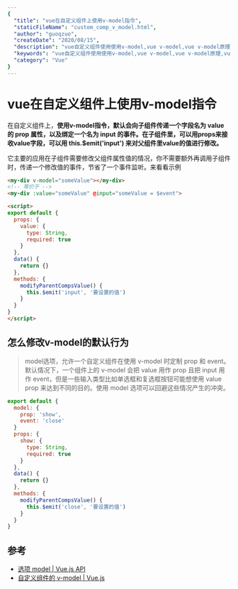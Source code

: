 ```yaml
---
{
  "title": "vue在自定义组件上使用v-model指令",
  "staticFileName": "custom_comp_v_model.html",
  "author": "guoqzuo",
  "createDate": "2020/08/15",
  "description": "vue自定义组件使用使用v-model,vue v-model,vue v-model原理,vue v-model内部实现,在自定义组件上，使用v-model指令，默认会向子组件传递一个字段名为 value 的 prop 属性，以及绑定一个名为 input 的事件。在子组件里，可以用props来接收value字段，可以用 this.$emit('input') 来对父组件里value的值进行修改。它主要的应用在子组件需要修改父组件属性值的情况，你不需要额外再调用子组件时，传递一个修改值的事件，节省了一个事件监听。来看看示例",
  "keywords": "vue自定义组件使用使用v-model,vue v-model,vue v-model原理,vue v-model内部实现",
  "category": "Vue"
}
---
```


# vue在自定义组件上使用v-model指令

在自定义组件上，**使用v-model指令，默认会向子组件传递一个字段名为 value 的 prop 属性，以及绑定一个名为 input 的事件。在子组件里，可以用props来接收value字段，可以用 this.$emit('input') 来对父组件里value的值进行修改。**

它主要的应用在子组件需要修改父组件属性值的情况，你不需要额外再调用子组件时，传递一个修改值的事件，节省了一个事件监听。来看看示例

```html
<my-div v-model="someValue"></my-div>
<!-- 等价于 -->
<my-div :value="someValue" @input="someValue = $event">

<script>
export default {
  props: {
    value: {
      type: String,
      required: true
    }
  },
  data() {
    return {}
  },
  methods: {
    modifyParentCompsValue() {
      this.$emit('input', '要设置的值')
    }
  }
}
</script>
```

## 怎么修改v-model的默认行为

> model选项，允许一个自定义组件在使用 v-model 时定制 prop 和 event。默认情况下，一个组件上的 v-model 会把 value 用作 prop 且把 input 用作 event，但是一些输入类型比如单选框和复选框按钮可能想使用 value prop 来达到不同的目的。使用 model 选项可以回避这些情况产生的冲突。

```js
export default {
  model: {
    prop: 'show',
    event: 'close'
  }
  props: {
    show: {
      type: String,
      required: true
    }
  },
  data() {
    return {}
  },
  methods: {
    modifyParentCompsValue() {
      this.$emit('close', '要设置的值')
    }
  }
}
```

## 参考
- [选项 model | Vue.js API](https://cn.vuejs.org/v2/api/#model)
- [自定义组件的 v-model | Vue.js](https://cn.vuejs.org/v2/guide/components-custom-events.html#%E8%87%AA%E5%AE%9A%E4%B9%89%E7%BB%84%E4%BB%B6%E7%9A%84-v-model)
